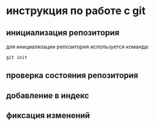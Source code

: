 # **инструкция по работе с git**

## инициализация репозитория

для инициализации репозитория используется команда:

    git init

## проверка состояния репозитория

## добавление в индекс

## фиксация изменений
